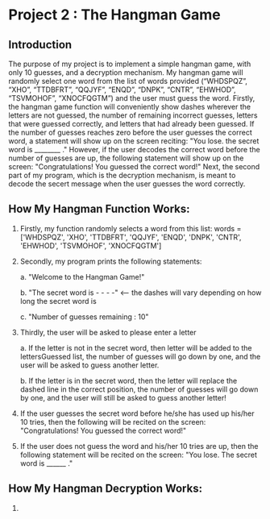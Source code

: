 # Project 2 : The Hangman Game

## Introduction
The purpose of my project is to implement a simple hangman game, with only 10 guesses, and a decryption mechanism. My hangman game will randomly select one word from the list of words provided (“WHDSPQZ”, “XHO”, “TTDBFRT”, “QQJYF”, “ENQD”, “DNPK”, “CNTR”, “EHWHOD”, “TSVMOHOF”, “XNOCFQGTM”) and the user must guess the word. Firstly, the hangman game function will conveniently show dashes wherever the letters are not guessed, the number of remaining incorrect guesses, letters that were guessed correctly, and letters that had already been guessed. If the number of guesses reaches zero before the user guesses the correct word, a statement will show up on the screen reciting: "You lose. the secret word is ________ ." However, if the user decodes the correct word before the number of guesses are up, the following statement will show up on the screen: "Congratulations! You guessed the correct word!" Next, the second part of my program, which is the decryption mechanism, is meant to decode the secert message when the user guesses the word correctly.

## How My Hangman Function Works:

1. Firstly, my function  randomly selects a word from this list: words = ['WHDSPQZ', 'XHO', 'TTDBFRT', 'QQJYF', 'ENQD', 'DNPK', 'CNTR', 'EHWHOD', 'TSVMOHOF', 'XNOCFQGTM']

2. Secondly, my program prints the following statements:

    a. "Welcome to the Hangman Game!"
    
    b. "The secret word is - - - -" <-- the dashes will vary depending on how long the secret word is
    
    c. "Number of guesses remaining : 10"
    
3. Thirdly, the user will be asked to please enter a letter

    a. If the letter is not in the secret word, then letter will be added to the lettersGuessed list, the number of guesses will go down by one, and the user will be asked to guess another letter.
    
    b. If the letter is in the secret word, then the letter will replace the dashed line in the correct position, the number of guesses will go down by one, and the user will still be asked to guess another letter!
    
4. If the user guesses the secret word before he/she has used up his/her 10 tries, then the following will be recited on the screen: "Congratulations! You guessed the correct word!"

5. If the user does not guess the word and his/her 10 tries are up, then the following statement will be recited on the screen: "You lose. The secret word is ______ ."

## How My Hangman Decryption Works:

1. 
